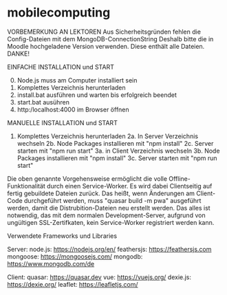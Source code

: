 # mobilecomputing

VORBEMERKUNG AN LEKTOREN
Aus Sicherheitsgründen fehlen die Config-Dateien mit dem MongoDB-ConnectionString
Deshalb bitte die in Moodle hochgeladene Version verwenden. Diese enthält alle Dateien.
DANKE!

EINFACHE INSTALLATION und START

0. Node.js muss am Computer installiert sein
1. Komplettes Verzeichnis herunterladen
2. install.bat ausführen und warten bis erfolgreich beendet
3. start.bat ausühren
4. http:/localhost:4000 im Browser öffnen

MANUELLE INSTALLATION und START

1. Komplettes Verzeichnis herunterladen
   2a. In Server Verzeichnis wechseln
   2b. Node Packages installieren mit "npm install"
   2c. Server starten mit "npm run start"
   3a. in Client Verzeichnis wechseln
   3b. Node Packages installieren mit "npm install"
   3c. Server starten mit "npm run start"

Die oben genannte Vorgehensweise ermöglicht die volle Offline-Funktionalität
durch einen Service-Worker. Es wird dabei Clientseitig auf fertig gebuildete
Dateien zurück. Das heißt, wenn Änderungen am Client-Code durchgeführt werden,
muss "quasar build -m pwa" ausgeführt werden, damit die Distrubition-Dateien
neu erstellt werden.
Das alles ist notwendig, das mit dem normalen Development-Server, aufgrund
von ungültigen SSL-Zertifkaten, kein Service-Worker registriert werden kann.

Verwendete Frameworks und Libraries

Server:
node.js: https://nodejs.org/en/
feathersjs: https://feathersjs.com
mongoose: https://mongoosejs.com/
mongodb: https://www.mongodb.com/de

Client:
quasar: https://quasar.dev
vue: https://vuejs.org/
dexie.js: https://dexie.org/
leaflet: https://leafletjs.com/

